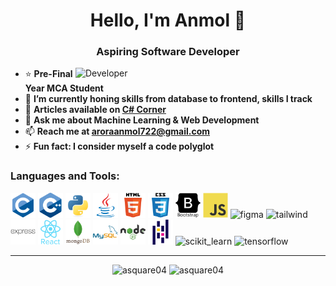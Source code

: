 <h1 align="center">Hello, I'm Anmol 👋</h1>
<h3 align="center">Aspiring Software Developer</h3>

<img align = "right" alt = "Developer" width = "400" src = "https://cdn.dribbble.com/users/1059583/screenshots/4171367/coding-freak.gif">


- ⭐ **Pre-Final Year MCA Student**
- 🌱 **I’m currently honing skills from database to frontend, skills I track**
- 📝 **Articles available on [C# Corner](https://www.c-sharpcorner.com/members/anmol-arora4)**
- 💬 **Ask me about Machine Learning & Web Development**
- 📫 **Reach me at aroraanmol722@gmail.com**
- ⚡ **Fun fact: I consider myself a code polyglot**


<h3 align="left">Languages and Tools:</h3>
<p align="left">
  <img src="https://raw.githubusercontent.com/devicons/devicon/master/icons/c/c-original.svg" alt="c" width="40" height="40"/>
  <img src="https://raw.githubusercontent.com/devicons/devicon/master/icons/cplusplus/cplusplus-original.svg" alt="cplusplus" width="40" height="40"/>
    <img src="https://raw.githubusercontent.com/devicons/devicon/master/icons/python/python-original.svg" alt="python" width="40" height="40"/>
    <img src="https://raw.githubusercontent.com/devicons/devicon/master/icons/java/java-original.svg" alt="java" width="40" height="40"/>
  
  <img src="https://raw.githubusercontent.com/devicons/devicon/master/icons/html5/html5-original-wordmark.svg" alt="html5" width="40" height="40"/>
    <img src="https://raw.githubusercontent.com/devicons/devicon/master/icons/css3/css3-original-wordmark.svg" alt="css3" width="40" height="40"/>
    <img src="https://raw.githubusercontent.com/devicons/devicon/master/icons/bootstrap/bootstrap-plain-wordmark.svg" alt="bootstrap" width="40" height="40"/>
  <img src="https://raw.githubusercontent.com/devicons/devicon/master/icons/javascript/javascript-original.svg" alt="javascript" width="40" height="40"/>
    <img src="https://www.vectorlogo.zone/logos/figma/figma-icon.svg" alt="figma" width="40" height="40"/>
      <img src="https://www.vectorlogo.zone/logos/tailwindcss/tailwindcss-icon.svg" alt="tailwind" width="40" height="40"/>
        <img src="https://raw.githubusercontent.com/devicons/devicon/master/icons/express/express-original-wordmark.svg" alt="express" width="40" height="40"/>
    <img src="https://raw.githubusercontent.com/devicons/devicon/master/icons/react/react-original-wordmark.svg" alt="react" width="40" height="40"/>
  <img src="https://raw.githubusercontent.com/devicons/devicon/master/icons/mongodb/mongodb-original-wordmark.svg" alt="mongodb" width="40" height="40"/>
  <img src="https://raw.githubusercontent.com/devicons/devicon/master/icons/mysql/mysql-original-wordmark.svg" alt="mysql" width="40" height="40"/>
  <img src="https://raw.githubusercontent.com/devicons/devicon/master/icons/nodejs/nodejs-original-wordmark.svg" alt="nodejs" width="40" height="40"/>
  <img src="https://raw.githubusercontent.com/devicons/devicon/2ae2a900d2f041da66e950e4d48052658d850630/icons/pandas/pandas-original.svg" alt="pandas" width="40" height="40"/>


  <img src="https://upload.wikimedia.org/wikipedia/commons/0/05/Scikit_learn_logo_small.svg" alt="scikit_learn" width="40" height="40"/>

  <img src="https://www.vectorlogo.zone/logos/tensorflow/tensorflow-icon.svg" alt="tensorflow" width="40" height="40"/>
</p>
</p>

<hr>


<div style="text-align: center;">
    <div style="margin: 10px; text-align: center;">
        <img src="https://github-readme-streak-stats.herokuapp.com/?user=asquare04&" alt="asquare04" style="display: inline-block;" />
        <img src="https://github-readme-stats.vercel.app/api?username=asquare04&show_icons=true&locale=en" alt="asquare04" style="display: inline-block;" />
    </div>
</div>



<!--<div style="display: flex; justify-content: center;">
    <div style="justify-content: center;">
        <img src="https://github-readme-stats.vercel.app/api/top-langs?username=asquare04&show_icons=true&locale=en&layout=compact" alt="asquare04" />
    </div>
</div>


